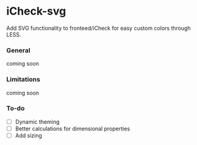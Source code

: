 # iCheck-svg
Add SVG functionality to fronteed/iCheck for easy custom colors through LESS.

### General
coming soon

### Limitations
coming soon

### To-do
-[ ] Dynamic theming
-[ ] Better calculations for dimensional properties
-[ ] Add sizing
